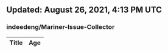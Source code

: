 ## Updated: August 26, 2021, 4:13 PM UTC


### indeedeng/Mariner-Issue-Collector
|**Title**|**Age**|
|:----|:----|